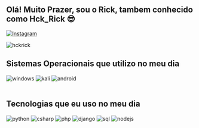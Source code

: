 
## Olá! Muito Prazer, sou o Rick, tambem conhecido como Hck_Rick 😎
[![Instagram](https://img.shields.io/badge/Instagram-E4405F?style=for-the-badge&logo=instagram&logoColor=white)](https://instagram.com/hck_rick)


![hckrick](https://github-readme-stats.vercel.app/api?username=hckrick&show_icons=true&theme=dracula&count_private=true)


## Sistemas Operacionais que utilizo no meu dia

<div style="display: inline_block">
  <img align="center" alt="windows" src="https://img.shields.io/badge/Windows-0078D6?style=for-the-badge&logo=windows&logoColor=white" />
  <img align="center" alt="kali" src="https://img.shields.io/badge/Kali_Linux-557C94?style=for-the-badge&logo=kali-linux&logoColor=white" />
  <img align="center" alt="android" src="https://img.shields.io/badge/Android-3DDC84?style=for-the-badge&logo=android&logoColor=white" />
</div><br/>

## Tecnologias que eu uso no meu dia

<div style="display: inline_block">
 <img align="center" alt="python" src="https://img.shields.io/badge/Python-3776AB?style=for-the-badge&logo=python&logoColor=white" />
 <img align="center" alt="csharp" src="https://img.shields.io/badge/C%23-239120?style=for-the-badge&logo=c-sharp&logoColor=white" />
 <img align="center" alt="php" src="https://img.shields.io/badge/PHP-777BB4?style=for-the-badge&logo=php&logoColor=white" />
 <img align="center" alt="django" src="https://img.shields.io/badge/Django-092E20?style=for-the-badge&logo=django&logoColor=white" />
 <img align="center" alt="sql" src="https://img.shields.io/badge/PostgreSQL-316192?style=for-the-badge&logo=postgresql&logoColor=white" />
 <img align="center" alt="nodejs" src="https://img.shields.io/badge/Node.js-43853D?style=for-the-badge&logo=node.js&logoColor=white" />
</div><br/>
